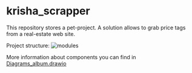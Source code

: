 # krisha_scrapper

This repository stores a pet-project. A solution allows to grab price tags from a real-estate web site.

Project structure:
![modules](https://user-images.githubusercontent.com/109460474/204669112-374ef57f-8f52-4939-9936-cbb0bb1f5dda.png)

More information about components you can find in <a href="/Diagrams_album.drawio" title="Diagrams_album.drawio">Diagrams_album.drawio</a>
